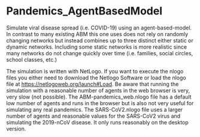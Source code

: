 # Pandemics_AgentBasedModel
Simulate viral disease spread (i.e. COVID-19) using an agent-based-model. In contrast to many existing ABM this one uses does not rely on randomly changing networks but instead combines up to three distinct either static or dynamic networks. Including some static networks is more realistic since many networks do not change quickly over time (i.e. families, social circles, school classes, etc.)

The simulation is written with NetLogo. If you want to execute the nlogo files you either need to download the Netlogo Software or load the nlogo file at https://netlogoweb.org/launch#Load.
Be aware that running the simulation with a reasonable number of agents in the web browser is very, very slow (not possible). The ABM-pandemics_web.nlogo file has a default low number of agents and runs in the browser but is also not very useful for simulating any real pandemics.
The SARS-CoV2.nlogo file uses a larger number of agents and reasonable values for the SARS-CoV2 virus and simulating the 2019-nCoV disease. It only runs reasonably on the desktop version.
